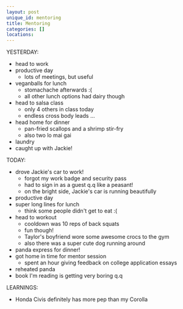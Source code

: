 ```yaml
---
layout: post
unique_id: mentoring
title: Mentoring
categories: []
locations: 
---
```


YESTERDAY:
* head to work
* productive day
  * lots of meetings, but useful
* veganballs for lunch
  * stomachache afterwards :(
  * all other lunch options had dairy though
* head to salsa class
  * only 4 others in class today
  * endless cross body leads ...
* head home for dinner
  * pan-fried scallops and a shrimp stir-fry
  * also two lo mai gai
* laundry
* caught up with Jackie!

TODAY:
* drove Jackie's car to work!
  * forgot my work badge and security pass
  * had to sign in as a guest q.q like a peasant!
  * on the bright side, Jackie's car is running beautifully
* productive day
* super long lines for lunch
  * think some people didn't get to eat :(
* head to workout
  * cooldown was 10 reps of back squats
  * fun though!
  * Taylor's boyfriend wore some awesome crocs to the gym
  * also there was a super cute dog running around
* panda express for dinner!
* got home in time for mentor session
  * spent an hour giving feedback on college application essays
* reheated panda
* book I'm reading is getting very boring q.q

LEARNINGS:
* Honda Civis definitely has more pep than my Corolla
